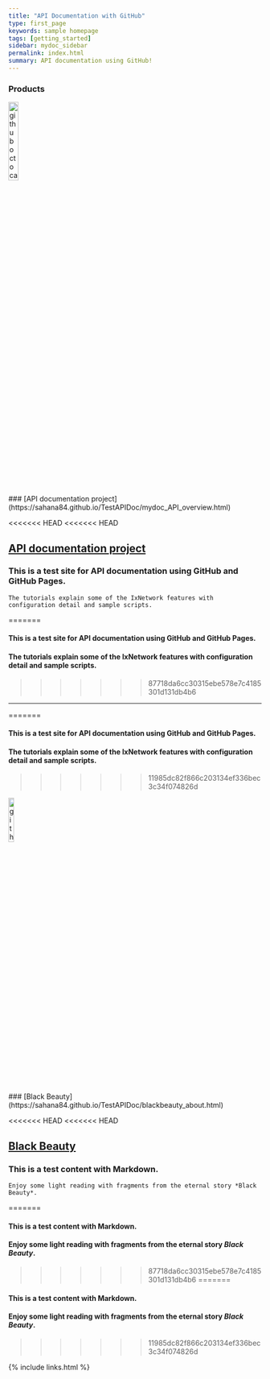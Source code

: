 ```yaml
---
title: "API Documentation with GitHub"
type: first_page
keywords: sample homepage
tags: [getting_started]
sidebar: mydoc_sidebar
permalink: index.html
summary: API documentation using GitHub!
---
```

### Products
<div> 
    <img src="{{ "/images/ixia.png" | absolute_url }}" alt="github octocat" style="width:20%;" >    
</div>
### [API documentation project](https://sahana84.github.io/TestAPIDoc/mydoc_API_overview.html)

<<<<<<< HEAD
<<<<<<< HEAD
## [API documentation project](https://sahana84.github.io/mydoctheme/mydoc_API_overview.html)

### This is a test site for API documentation using GitHub and GitHub Pages. 
    The tutorials explain some of the IxNetwork features with configuration detail and sample scripts.
    
=======
#### This is a test site for API documentation using GitHub and GitHub Pages. 
#### The tutorials explain some of the IxNetwork features with configuration detail and sample scripts.    
>>>>>>> 87718da6cc30315ebe578e7c4185301d131db4b6
---
=======

#### This is a test site for API documentation using GitHub and GitHub Pages. 
#### The tutorials explain some of the IxNetwork features with configuration detail and sample scripts.    



>>>>>>> 11985dc82f866c203134ef336bec3c34f074826d
<div> 
    <img src="{{ "/images/BB1.jpg" | absolute_url }}" alt="github octocat" style="width:15%;" >    
</div>
### [Black Beauty](https://sahana84.github.io/TestAPIDoc/blackbeauty_about.html)

<<<<<<< HEAD
<<<<<<< HEAD
## [Black Beauty](https://sahana84.github.io/mydoctheme/blackbeauty_about.html)

### This is a test content with Markdown. 
    Enjoy some light reading with fragments from the eternal story *Black Beauty*. 
=======
#### This is a test content with Markdown. 
#### Enjoy some light reading with fragments from the eternal story *Black Beauty*. 
>>>>>>> 87718da6cc30315ebe578e7c4185301d131db4b6
=======

#### This is a test content with Markdown. 
#### Enjoy some light reading with fragments from the eternal story *Black Beauty*. 

>>>>>>> 11985dc82f866c203134ef336bec3c34f074826d

{% include links.html %}

